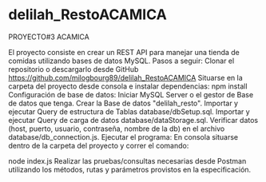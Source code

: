 # delilah_RestoACAMICA
PROYECTO#3 ACAMICA

El proyecto consiste en crear un REST API para manejar una tienda de comidas utilizando bases de datos MySQL.
Pasos a seguir:
Clonar el repositorio o descargarlo desde GitHub
https://github.com/milogbourg89/delilah_RestoACAMICA
Situarse en la carpeta del proyecto desde consola e instalar dependencias:
npm install
Configuración de base de datos:
Iniciar MySQL Server o el gestor de Base de datos que tenga.
Crear la Base de datos "delilah_resto".
Importar y ejecutar Query de estructura de Tablas database/dbSetup.sql.
Importar y ejecutar Query de carga de datos database/dataStorage.sql.
Verificar datos (host, puerto, usuario, contraseña, nombre de la db) en el archivo database/db_connection.js.
Ejecutar el programa:
En consola situarse dentro de la carpeta del proyecto y correr el comando:

node index.js
Realizar las pruebas/consultas necesarias desde Postman utilizando los métodos, rutas y parámetros provistos en la especificación.
